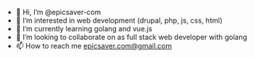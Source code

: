 - 👋 Hi, I’m @epicsaver-com
- 👀 I’m interested in web development (drupal, php, js, css, html)
- 🌱 I’m currently learning golang and vue.js
- 💞️ I’m looking to collaborate on as full stack web developer with golang
- 📫 How to reach me epicsaver.com@gmail.com

<!---
epicsaver-com/epicsaver-com is a ✨ special ✨ repository because its `README.md` (this file) appears on your GitHub profile.
You can click the Preview link to take a look at your changes.
--->
